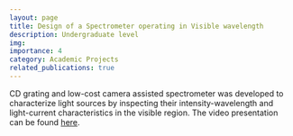 ```yaml
---
layout: page
title: Design of a Spectrometer operating in Visible wavelength
description: Undergraduate level
img:
importance: 4
category: Academic Projects
related_publications: true
---
```


CD grating and low-cost camera assisted spectrometer was developed to characterize light sources by inspecting their intensity-wavelength and light-current characteristics in the visible region. The video presentation can be found [here][LINK].



[LINK]:https://youtu.be/Xd82_UvV3w8?si=o34PSueTIs9gauen